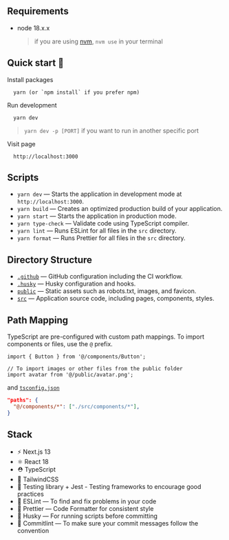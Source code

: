 ## Requirements

- node 18.x.x
  > if you are using [nvm](https://github.com/nvm-sh/nvm), `nvm use` in your terminal

## Quick start 🚀

Install packages

```
  yarn (or `npm install` if you prefer npm)
```

Run development

```
  yarn dev
```

> `yarn dev -p [PORT]` if you want to run in another specific port

Visit page

```
  http://localhost:3000
```

## Scripts

- `yarn dev` — Starts the application in development mode at `http://localhost:3000`.
- `yarn build` — Creates an optimized production build of your application.
- `yarn start` — Starts the application in production mode.
- `yarn type-check` — Validate code using TypeScript compiler.
- `yarn lint` — Runs ESLint for all files in the `src` directory.
- `yarn format` — Runs Prettier for all files in the `src` directory.

## Directory Structure

- [`.github`](.github) — GitHub configuration including the CI workflow.<br>
- [`.husky`](.husky) — Husky configuration and hooks.<br>
- [`public`](./public) — Static assets such as robots.txt, images, and favicon.<br>
- [`src`](./src) — Application source code, including pages, components, styles.

## Path Mapping

TypeScript are pre-configured with custom path mappings. To import components or files, use the `@` prefix.

```tsx
import { Button } from '@/components/Button';

// To import images or other files from the public folder
import avatar from '@/public/avatar.png';
```

and [`tsconfig.json`](tsconfig.json)

```json
"paths": {
  "@/components/*": ["./src/components/*"],
}
```

## Stack

- ⚡️ Next.js 13
- ⚛️ React 18
- ⛑ TypeScript
- 💖 TailwindCSS
- 🦑 Testing library + Jest - Testing frameworks to encourage good practices
- 📏 ESLint — To find and fix problems in your code
- 💖 Prettier — Code Formatter for consistent style
- 🐶 Husky — For running scripts before committing
- 🚓 Commitlint — To make sure your commit messages follow the convention
